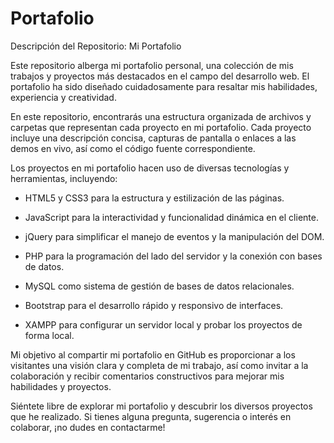 # Portafolio
Descripción del Repositorio: Mi Portafolio

Este repositorio alberga mi portafolio personal, una colección de mis trabajos y proyectos más destacados en el campo del desarrollo web. El portafolio ha sido diseñado cuidadosamente para resaltar mis habilidades, experiencia y creatividad.

En este repositorio, encontrarás una estructura organizada de archivos y carpetas que representan cada proyecto en mi portafolio. Cada proyecto incluye una descripción concisa, capturas de pantalla o enlaces a las demos en vivo, así como el código fuente correspondiente.

Los proyectos en mi portafolio hacen uso de diversas tecnologías y herramientas, incluyendo:

- HTML5 y CSS3 para la estructura y estilización de las páginas.



- JavaScript para la interactividad y funcionalidad dinámica en el cliente.
  

- jQuery para simplificar el manejo de eventos y la manipulación del DOM.

- PHP para la programación del lado del servidor y la conexión con bases de datos.


- MySQL como sistema de gestión de bases de datos relacionales.


- Bootstrap para el desarrollo rápido y responsivo de interfaces.

- XAMPP para configurar un servidor local y probar los proyectos de forma local.

Mi objetivo al compartir mi portafolio en GitHub es proporcionar a los visitantes una visión clara y completa de mi trabajo, así como invitar a la colaboración y recibir comentarios constructivos para mejorar mis habilidades y proyectos.

Siéntete libre de explorar mi portafolio y descubrir los diversos proyectos que he realizado. Si tienes alguna pregunta, sugerencia o interés en colaborar, ¡no dudes en contactarme!
